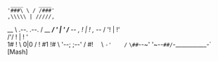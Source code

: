      ____     ____
    '###\ \ / /###'
    ,\\\\\ | /////,
 __  \ .--. .--. /  __
___\/ '    |    ' \/___
-- _, !    |    ! ,_ --
   / '!    |    !' \
  /'/ !    |    ! \'\
 1# ! \   0|0   / ! #1
 !# \  '--; ;--'  / #!
 `  `\    `-'    /`  `
  \## `--~' '~--` ##/
    `-___________-`
      [Mash]